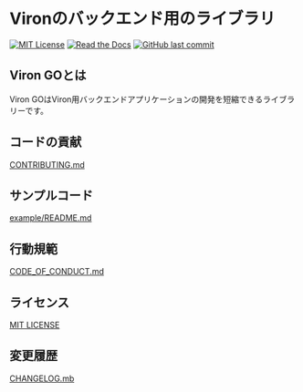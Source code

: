 # Vironのバックエンド用のライブラリ

[![MIT License](http://img.shields.io/badge/license-MIT-blue.svg?style=flat)](LICENSE)
[![Read the Docs](https://img.shields.io/readthedocs/pip.svg)](https://discovery.viron.plus/docs/introduction/)
[![GitHub last commit](https://img.shields.io/github/last-commit/cam-inc/viron.svg)]()

## Viron GOとは

Viron GOはViron用バックエンドアプリケーションの開発を短縮できるライブラリーです。

## コードの貢献
[CONTRIBUTING.md](./CONTRIBUTING.md)

## サンプルコード
[example/README.md](./example/README.md)

## 行動規範

[CODE_OF_CONDUCT.md](./CODE_OF_CONDUCT.md)

## ライセンス

[MIT LICENSE](./LICENSE)

## 変更履歴

[CHANGELOG.mb](./CHANGELOG.md)
